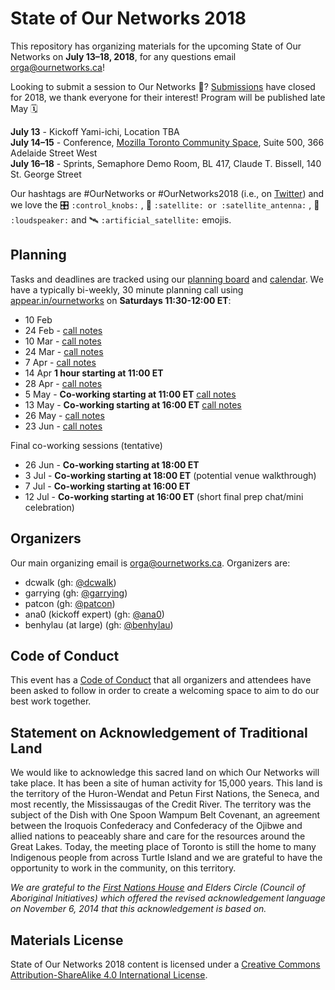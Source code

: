 # State of Our Networks 2018

This repository has organizing materials for the upcoming State of Our Networks on **July 13–18, 2018**, for any questions email orga@ournetworks.ca!

 Looking to submit a session to Our Networks 📡? [Submissions](https://github.com/ournetworks/2018-submissions/issues) have closed for 2018, we thank everyone for their interest! Program will be published late May 🗓
 

**July 13** - Kickoff Yami-ichi, Location TBA  
**July 14–15** - Conference, [Mozilla Toronto Community Space](https://wiki.mozilla.org/People:MozSpaces_Guidelines:Toronto), Suite 500, 366 Adelaide Street West  
**July 16–18** - Sprints, Semaphore Demo Room, BL 417, Claude T. Bissell, 140 St. George Street

Our hashtags are #OurNetworks or #OurNetworks2018 (i.e., on [Twitter](https://twitter.com/search?q=%23OurNetworks&src=typd)) and we love the :control_knobs: `:control_knobs:` , :satellite: `:satellite: or :satellite_antenna:` , :loudspeaker: `:loudspeaker:` and :artificial_satellite: `:artificial_satellite:` emojis.

## Planning

Tasks and deadlines are tracked using our [planning board](https://github.com/ournetworks/2018/projects/1) and [calendar](https://calendar.google.com/calendar/ical/aers7atolh0uurlfmkoki9kikg%40group.calendar.google.com/public/basic.ics). We have a typically bi-weekly, 30 minute planning call using [appear.in/ournetworks](https://appear.in/ournetworks) on **Saturdays 11:30-12:00 ET**:
- 10 Feb
- 24 Feb - [call notes](https://hackmd.io/s/HkXytz1dG)
- 10 Mar - [call notes](https://hackmd.io/s/H1J89FZtz)
- 24 Mar - [call notes](https://hackmd.io/s/BJKCrjbKf)
- 7 Apr - [call notes](https://hackmd.io/s/HygHPoZKz)
- 14 Apr **1 hour starting at 11:00 ET**
- 28 Apr - [call notes](https://hackmd.io/s/ryBqWmO2M)
- 5 May - **Co-working starting at 11:00 ET** [call notes](https://hackmd.io/s/rJbX7munz)
- 13 May - **Co-working starting at 16:00 ET** [call notes](https://hackmd.io/s/r14h4mICf)
- 26 May - [call notes](https://hackmd.io/s/B1xd3JPy7)
- 23 Jun - [call notes](https://hackmd.io/s/B12LSJ2bX)

Final co-working sessions (tentative)
- 26 Jun - **Co-working starting at 18:00 ET**
- 3 Jul - **Co-working starting at 18:00 ET** (potential venue walkthrough)
- 7 Jul - **Co-working starting at 16:00 ET**
- 12 Jul - **Co-working starting at 16:00 ET** (short final prep chat/mini celebration)

## Organizers

Our main organizing email is orga@ournetworks.ca. Organizers are:

- dcwalk (gh: [@dcwalk](https://github.com/dcwalk))
- garrying (gh: [@garrying](https://github.com/garrying))
- patcon (gh: [@patcon](https://github.com/patcon))
- ana0 (kickoff expert) (gh: [@ana0](https://github.com/ana0))
- benhylau (at large) (gh: [@benhylau](https://github.com/benhylau))

## Code of Conduct

This event has a [Code of Conduct](./CONDUCT.md) that all organizers and attendees have been asked to follow in order to create a welcoming space to aim to do our best work together.

## Statement on Acknowledgement of Traditional Land

We would like to acknowledge this sacred land on which Our Networks will take place. It has been a site of human activity for 15,000 years. This land is the territory of the Huron-Wendat and Petun First Nations, the Seneca, and most recently, the Mississaugas of the Credit River. The territory was the subject of the Dish with One Spoon Wampum Belt Covenant, an agreement between the Iroquois Confederacy and Confederacy of the Ojibwe and allied nations to peaceably share and care for the resources around the Great Lakes. Today, the meeting place of Toronto is still the home to many Indigenous people from across Turtle Island and we are grateful to have the opportunity to work in the community, on this territory.

_We are grateful to the [First Nations House](https://www.studentlife.utoronto.ca/fnh) and Elders Circle (Council of Aboriginal Initiatives) which offered the revised acknowledgement language on November 6, 2014 that this acknowledgement is based on._

## Materials License

<span xmlns:dct="http://purl.org/dc/terms/" property="dct:title">State of Our Networks 2018</span> content is licensed under a <a rel="license" href="http://creativecommons.org/licenses/by-sa/4.0/">Creative Commons Attribution-ShareAlike 4.0 International License</a>.

